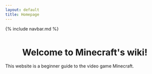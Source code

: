 ```yaml
---
layout: default
title: Homepage
---
```


{% include navbar.md %}

<div style="text-align: center; margin-top: 50px;">
  <h1>Welcome to Minecraft's wiki!</h1>
</div>
This website is a beginner guide to the video game Minecraft.
